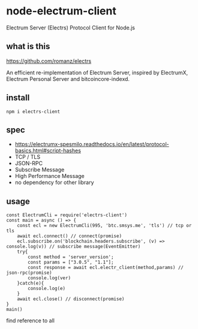 # node-electrum-client

Electrum Server (Electrs) Protocol Client for Node.js

## what is this

https://github.com/romanz/electrs

An efficient re-implementation of Electrum Server, inspired by ElectrumX, Electrum Personal Server and bitcoincore-indexd.

## install

```
npm i electrs-client
```

## spec

* https://electrumx-spesmilo.readthedocs.io/en/latest/protocol-basics.html#script-hashes
* TCP / TLS
* JSON-RPC
* Subscribe Message
* High Performance Message
* no dependency for other library

## usage

```
const ElectrumCli = require('electrs-client')
const main = async () => {
    const ecl = new ElectrumCli(995, 'btc.smsys.me', 'tls') // tcp or tls
    await ecl.connect() // connect(promise)
    ecl.subscribe.on('blockchain.headers.subscribe', (v) => console.log(v)) // subscribe message(EventEmitter)
    try{
        const method = 'server_version';
        const params = ["3.0.5", "1.1"];
        const response = await ecl.electr_client(method,params) // json-rpc(promise)
        console.log(ver)
    }catch(e){
        console.log(e)
    }
    await ecl.close() // disconnect(promise)
}
main()
```



find reference to all 

